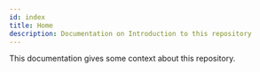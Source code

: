 ```yaml
---
id: index
title: Home
description: Documentation on Introduction to this repository
---
```


This documentation gives some context about this repository.
